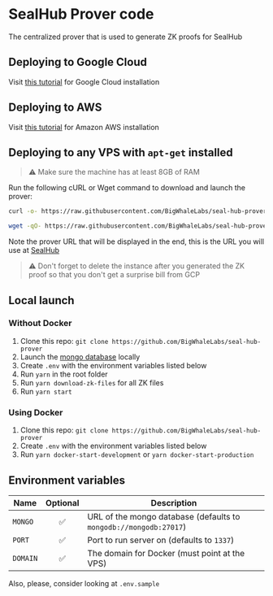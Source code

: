# SealHub Prover code

The centralized prover that is used to generate ZK proofs for SealHub

## Deploying to Google Cloud

Visit [this tutorial](./docs/gcp.md) for Google Cloud installation

## Deploying to AWS

Visit [this tutorial](./docs/aws.md) for Amazon AWS installation

## Deploying to any VPS with `apt-get` installed

> ⚠️ Make sure the machine has at least 8GB of RAM

Run the following cURL or Wget command to download and launch the prover:

```bash
curl -o- https://raw.githubusercontent.com/BigWhaleLabs/seal-hub-prover/main/scripts/install.sh | bash
```

```bash
wget -qO- https://raw.githubusercontent.com/BigWhaleLabs/seal-hub-prover/main/scripts/install.sh | bash
```

Note the prover URL that will be displayed in the end, this is the URL you will use at [SealHub](https://hub.sealc.red)

> ⚠️ Don't forget to delete the instance after you generated the ZK proof so that you don't get a surprise bill from GCP

## Local launch

### Without Docker

1. Clone this repo: `git clone https://github.com/BigWhaleLabs/seal-hub-prover`
2. Launch the [mongo database](https://www.mongodb.com/) locally
3. Create `.env` with the environment variables listed below
4. Run `yarn` in the root folder
5. Run `yarn download-zk-files` for all ZK files
6. Run `yarn start`

### Using Docker

1. Clone this repo: `git clone https://github.com/BigWhaleLabs/seal-hub-prover`
2. Create `.env` with the environment variables listed below
3. Run `yarn docker-start-development` or `yarn docker-start-production`

## Environment variables

| Name     | Optional | Description                                                       |
| -------- | :------: | ----------------------------------------------------------------- |
| `MONGO`  |    ✅    | URL of the mongo database (defaults to `mongodb://mongodb:27017`) |
| `PORT`   |    ✅    | Port to run server on (defaults to `1337`)                        |
| `DOMAIN` |    ✅    | The domain for Docker (must point at the VPS)                     |

Also, please, consider looking at `.env.sample`
